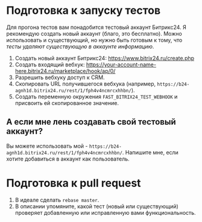 # Подготовка к запуску тестов

Для прогона тестов вам понадобится тестовый аккаунт Битрикс24. Я рекомендую создать новый аккаунт (благо, это бесплатно).
Можно использовать и существующий, но нужно быть готовым к тому, что *тесты удаляют существующую в аккаунте информацию*.

1. Создать новый аккаунт Битрикс24: https://www.bitrix24.ru/create.php
2. Создать входящий вебхук: https://your-account-name-here.bitrix24.ru/marketplace/hook/ap/0/
3. Разрешить вебхуку доступ к CRM.
4. Скопировать URL получившегося вебхука (например, `https://b24-agnh1d.bitrix24.ru/rest/1/fph4v4ncmrcxhhbn/`).
5. Создать переменную окружения `FAST_BITRIX24_TEST_WEBHOOK` и присвоить ей скопированное значение.

## А если мне лень создавать свой тестовый аккаунт?
Вы можете использовать мой - `https://b24-agnh1d.bitrix24.ru/rest/1/fph4v4ncmrcxhhbn/`. Напишите мне, если хотите добавиться в аккаунт как пользователь.

# Подготовка к pull request

1. В идеале сделать `rebase master`.
2. В описании упомяните, какой тест (новый или существующий) проверяет добавленную или исправленную вами функциональность.

